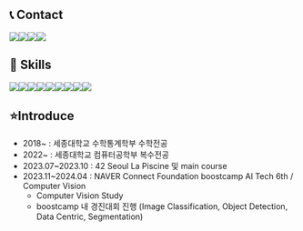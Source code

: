 ## 📞 Contact
<div style="display:flex; flex-direction:row;">
    <a href="mailto:guseob0701@naver.com">
        <img src="https://img.shields.io/badge/
        Naver Mail-03C75A?style=for-the-badge&logo=Naver&logoColor=white"> 
    </a>
    <a href="mailto:guseob0702@gmail.com">
        <img src="https://img.shields.io/badge/
        gmail-EA4335?style=for-the-badge&logo=gmail&logoColor=white"> 
    </a>
    <a href="http://qr.kakao.com/talk/WJonAmeg2toqg9Klj_j5icPS16I-">
        <img src="https://img.shields.io/badge/
        KakaoTalk-FFCD00?style=for-the-badge&logoColor=black&logo=KakaoTalk"> 
    </a>
    <a href="https://www.instagram.com/9._.sub9/">
        <img src="https://img.shields.io/badge/
        Instagram-E4405F?style=for-the-badge&logo=Instagram&logoColor=white"> 
    </a>
</div>

## 💪 Skills
<div style="display:flex; flex-direction:row;">
    <img src="https://img.shields.io/badge/
        C-A8B9CC?style=for-the-badge&logo=C&logoColor=white">
    <img src="https://img.shields.io/badge/
        Python-3776AB?style=for-the-badge&logo=python&logoColor=white">
    <img src="https://img.shields.io/badge/
        numpy-013243?style=for-the-badge&logo=numpy&logoColor=white">
    <img src="https://img.shields.io/badge/
        pytorch-EE4C2C?style=for-the-badge&logo=pytorch&logoColor=white">
    <img src="https://img.shields.io/badge/
        fastapi-009688?style=for-the-badge&logo=fastapi&logoColor=white">
    <img src="https://img.shields.io/badge/
        mysql-4479A1?style=for-the-badge&logo=mysql&logoColor=white">
    <img src="https://img.shields.io/badge/
        linux-FCC624?style=for-the-badge&logo=linux&logoColor=white">
    <img src="https://img.shields.io/badge/
        docker-2496ED?style=for-the-badge&logo=docker&logoColor=white">
    <img src="https://img.shields.io/badge/
        git-F05032?style=for-the-badge&logo=git&logoColor=white">
</div>

## ⭐Introduce

- 2018~ : 세종대학교 수학통계학부 수학전공
- 2022~ : 세종대학교 컴퓨터공학부 복수전공
- 2023.07~2023.10 : 42 Seoul La Piscine 및 main course
- 2023.11~2024.04 : NAVER Connect Foundation boostcamp AI Tech 6th / Computer Vision
    - Computer Vision Study
    - boostcamp 내 경진대회 진행 (Image Classification, Object Detection, Data Centric, Segmentation)
<!--
**9sub/9sub** is a ✨ _special_ ✨ repository because its `README.md` (this file) appears on your GitHub profile.

Here are some ideas to get you started:

- 🔭 I’m currently working on ...
- 🌱 I’m currently learning ...
- 👯 I’m looking to collaborate on ...
- 🤔 I’m looking for help with ...
- 💬 Ask me about ...
- 📫 How to reach me: ...
- 😄 Pronouns: ...
- ⚡ Fun fact: ...
-->
